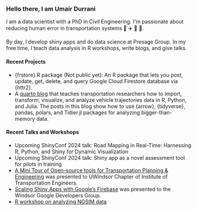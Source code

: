 ### Hello there, I am Umair Durrani

I am a data scientist with a PhD in Civil Engineering. I'm passionate about reducing human error in transportation systems 🚂 ✈️ 🚊 🚗.

By day, I develop shiny apps and do data science at Presage Group. In my free time, I teach data analysis in R workshops, write blogs, and give talks.

#### Recent Projects

- {frstore} R package (Not public yet): An R package that lets you post, update, get, delete, and query Google Cloud Firestore database via {httr2}.
- A [quarto blog](https://itav-ngsim.netlify.app/) that teaches transportation researchers how to import, transform, visualize, and analyze vehicle trajectories data in R, Python, and Julia. The posts in this blog show how to use {arrow}, {tidyverse}, pandas, polars, and Tidier.jl packages for analyzing bigger-than-memory data.

#### Recent Talks and Workshops

- Upcoming ShinyConf 2024 talk: Road Mapping in Real-Time: Harnessing R, Python, and Shiny for Dynamic Visualization
- Upcoming ShinyConf 2024 talk: Shiny app as a novel assessment tool for pilots in training
- [A Mini Tour of Open-source tools for Transportation Planning & Engineering](https://umairdurrani.com/teaching#a-mini-tour-of-open-source-tools-for-transportation-planning-engineering) was presented to UWindsor Chapter of Institute of Transportation Engineers.  
- [Scaling Shiny Apps with Google’s Firebase](https://umairdurrani.com/teaching#scaling-shiny-apps-with-googles-firebase) was presented to the Windsor Google Developers Group.
- [R workshop on analyzing NGSIM data](https://github.com/durraniu/R_workshop_materials_NGSIM_data)

